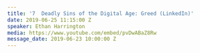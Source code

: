 ```yaml
---
title: '7  Deadly Sins of the Digital Age: Greed (LinkedIn)'
date: 2019-06-25 11:15:00 Z
speaker: Ethan Harrington
media: https://www.youtube.com/embed/pvDwABaZ8Rw
message_date: 2019-06-23 10:00:00 Z
---
```


